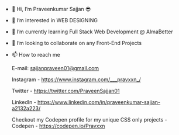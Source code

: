 - 👋 Hi, I’m Praveenkumar Sajjan 😎
- 👀 I’m interested in WEB DESIGNING  
- 🌱 I’m currently learning Full Stack Web Development @ AlmaBetter
- 💞️ I’m looking to collaborate on any Front-End Projects
- 📫 How to reach me
   
     E-mail: sajjanpraveen01@gmail.com
     
     Instagram - https://www.instagram.com/___pravxxn_/
     
     Twitter - https://twitter.com/PraveenSajjan01
     
     LinkedIn - https://www.linkedin.com/in/praveenkumar-sajjan-a2132a223/
     
     Checkout my Codepen profile for my unique CSS only projects -
     Codepen - https://codepen.io/Pravxxn
     

<!---
Praveen-Sajjan/Praveen-Sajjan is a ✨ special ✨ repository because its `README.md` (this file) appears on your GitHub profile.
You can click the Preview link to take a look at your changes.
--->
